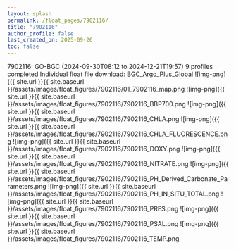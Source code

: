 ```yaml
---
layout: splash
permalink: /float_pages/7902116/
title: "7902116"
author_profile: false
last_created_on: 2025-09-26
toc: false
---
```

 
7902116: GO-BGC (2024-09-30T08:12 to 2024-12-21T19:57)
9 profiles completed
Individual float file download: [BGC_Argo_Plus_Global](https://ftp.soest.hawaii.edu/bgc_argo_plus/Individual_Floats/outliers_removed/7902116_Sprof_processed.nc)
![img-png]({{ site.url }}{{ site.baseurl }}/assets/images/float_figures/7902116/01_7902116_map.png
![img-png]({{ site.url }}{{ site.baseurl }}/assets/images/float_figures/7902116/7902116_BBP700.png
![img-png]({{ site.url }}{{ site.baseurl }}/assets/images/float_figures/7902116/7902116_CHLA.png
![img-png]({{ site.url }}{{ site.baseurl }}/assets/images/float_figures/7902116/7902116_CHLA_FLUORESCENCE.png
![img-png]({{ site.url }}{{ site.baseurl }}/assets/images/float_figures/7902116/7902116_DOXY.png
![img-png]({{ site.url }}{{ site.baseurl }}/assets/images/float_figures/7902116/7902116_NITRATE.png
![img-png]({{ site.url }}{{ site.baseurl }}/assets/images/float_figures/7902116/7902116_PH_Derived_Carbonate_Parameters.png
![img-png]({{ site.url }}{{ site.baseurl }}/assets/images/float_figures/7902116/7902116_PH_IN_SITU_TOTAL.png
![img-png]({{ site.url }}{{ site.baseurl }}/assets/images/float_figures/7902116/7902116_PRES.png
![img-png]({{ site.url }}{{ site.baseurl }}/assets/images/float_figures/7902116/7902116_PSAL.png
![img-png]({{ site.url }}{{ site.baseurl }}/assets/images/float_figures/7902116/7902116_TEMP.png
